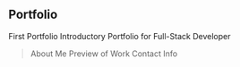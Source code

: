 ## Portfolio
First Portfolio
Introductory Portfolio for Full-Stack Developer
>About Me
>Preview of Work
>Contact Info